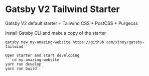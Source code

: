 # Gatsby V2 Tailwind Starter

Gatsby V2 default starter + Tailwind CSS + PostCSS + Purgecss 

Install Gatsby CLI and make a copy of the starter
```npm install --global gatsby-cli
gatsby new my-amazing-website https://github.com/xjnny/gatsby-tailwind```

Open starter and start developing
```cd my-amazing-website
yarn run develop
yarn run build```
